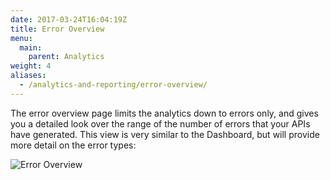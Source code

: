 ```yaml
---
date: 2017-03-24T16:04:19Z
title: Error Overview
menu:
  main:
    parent: Analytics
weight: 4 
aliases:
  - /analytics-and-reporting/error-overview/
---
```


The error overview page limits the analytics down to errors only, and gives you a detailed look over the range of the number of errors that your APIs have generated. This view is very similar to the Dashboard, but will provide more detail on the error types:

![Error Overview](/img/2.10/errors_overview.png)